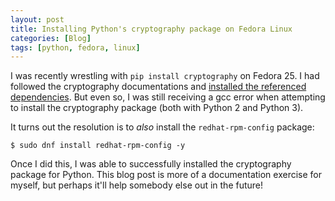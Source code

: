 ```yaml
---
layout: post
title: Installing Python's cryptography package on Fedora Linux
categories: [Blog]
tags: [python, fedora, linux]
---
```


I was recently wrestling with `pip install cryptography` on Fedora 25. I had followed the cryptography documentations and [installed the referenced dependencies](https://cryptography.io/en/latest/installation/#building-cryptography-on-linux). But even so, I was still receiving a gcc error when attempting to install the cryptography package (both with Python 2 and Python 3).

It turns out the resolution is to *also* install the `redhat-rpm-config` package:

```
$ sudo dnf install redhat-rpm-config -y
```

Once I did this, I was able to successfully installed the cryptography package for Python. This blog post is more of a documentation exercise for myself, but perhaps it'll help somebody else out in the future!
